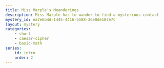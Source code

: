 ```yaml
---
title: Miss Marple's Meanderings
description: Miss Marple has to wander to find a mysterious contact
mystery_id: ea7e6b4d-1445-4416-b588-36e0de187e7c
layout: mystery 
categories:
    - short
    - caesar-cipher
    - basic-math
series:
    id: intro
    order: 2    
---
```



